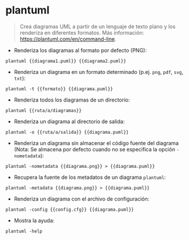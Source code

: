 # plantuml

> Crea diagramas UML a partir de un lenguaje de texto plano y los renderiza en diferentes formatos.
> Más información: <https://plantuml.com/en/command-line>.

- Renderiza los diagramas al formato por defecto (PNG):

`plantuml {{diagrama1.puml}} {{diagrama2.puml}}`

- Renderiza un diagrama en un formato determinado (p.ej. `png`, `pdf`, `svg`, `txt`):

`plantuml -t {{formato}} {{diagrama.puml}}`

- Renderiza todos los diagramas de un directorio:

`plantuml {{ruta/a/diagramas}}`

- Renderiza un diagrama al directorio de salida:

`plantuml -o {{ruta/a/salida}} {{diagrama.puml}}`

- Renderiza un diagrama sin almacenar el código fuente del diagrama (Nota: Se almacena por defecto cuando no se especifica la opción `-nometadata`):

`plantuml -nometadata {{diagrama.png}} > {{diagrama.puml}}`

- Recupera la fuente de los metadatos de un diagrama `plantuml`:

`plantuml -metadata {{diagrama.png}} > {{diagrama.puml}}`

- Renderiza un diagrama con el archivo de configuración:

`plantuml -config {{config.cfg}} {{diagrama.puml}}`

- Mostra la ayuda:

`plantuml -help`
